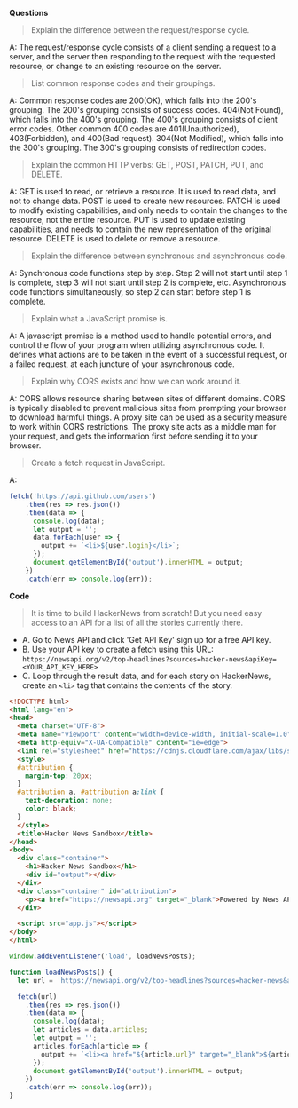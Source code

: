 **Questions**

> Explain the difference between the request/response cycle.

A: The request/response cycle consists of a client sending a request to a server, and the server then responding to the request with the requested resource, or change to an existing resource on the server. 

> List common response codes and their groupings.

A: Common response codes are 200\(OK\), which falls into the 200's grouping. The 200's grouping consists of success codes. 404\(Not Found\), which falls into the 400's grouping. The 400's grouping consists of client error codes. Other common 400 codes are 401\(Unauthorized\), 403\(Forbidden\), and 400\(Bad request\). 304\(Not Modified\), which falls into the 300's grouping. The 300's grouping consists of redirection codes. 

> Explain the common HTTP verbs: GET, POST, PATCH, PUT, and DELETE.

A: GET is used to read, or retrieve a resource. It is used to read data, and not to change data. POST is used to create new resources. PATCH is used to modify existing capabilities, and only needs to contain the changes to the resource, not the entire resource. PUT is used to update existing capabilities, and needs to contain the new representation of the original resource. DELETE is used to delete or remove a resource.

> Explain the difference between synchronous and asynchronous code.

A: Synchronous code functions step by step. Step 2 will not start until step 1 is complete, step 3 will not start until step 2 is complete, etc. Asynchronous code functions simultaneously, so step 2 can start before step 1 is complete. 

> Explain what a JavaScript promise is.

A: A javascript promise is a method used to handle potential errors, and control the flow of your program when utilizing asynchronous code. It defines what actions are to be taken in the event of a successful request, or a failed request, at each juncture of your asynchronous code. 

> Explain why CORS exists and how we can work around it.

A: CORS allows resource sharing between sites of different domains. CORS is typically disabled to prevent malicious sites from prompting your browser to download harmful things. A proxy site can be used as a security measure to work within CORS restrictions. The proxy site acts as a middle man for your request, and gets the information first before sending it to your browser. 

> Create a fetch request in JavaScript.

A: 
```javascript
fetch('https://api.github.com/users')
    .then(res => res.json())
    .then(data => {
      console.log(data);
      let output = '';
      data.forEach(user => {
        output += `<li>${user.login}</li>`;
      });
      document.getElementById('output').innerHTML = output;
    })
    .catch(err => console.log(err));
```

**Code**
> It is time to build HackerNews from scratch! But you need easy access to an API for a list of all the stories currently there. 
* A. Go to News API and click 'Get API Key' sign up for a free API key. 
* B. Use your API key to create a fetch using this URL: `https://newsapi.org/v2/top-headlines?sources=hacker-news&apiKey=<YOUR_API_KEY_HERE>`
* C. Loop through the result data, and for each story on HackerNews, create an `<li>` tag that contains the contents of the story.

```html
<!DOCTYPE html>
<html lang="en">
<head>
  <meta charset="UTF-8">
  <meta name="viewport" content="width=device-width, initial-scale=1.0">
  <meta http-equiv="X-UA-Compatible" content="ie=edge">
  <link rel="stylesheet" href="https://cdnjs.cloudflare.com/ajax/libs/skeleton/2.0.4/skeleton.css">
  <style>
  #attribution {
    margin-top: 20px;
  }
  #attribution a, #attribution a:link {
    text-decoration: none;
    color: black;
  }
  </style>
  <title>Hacker News Sandbox</title>
</head>
<body>
  <div class="container">
    <h1>Hacker News Sandbox</h1>
    <div id="output"></div>
  </div>
  <div class="container" id="attribution">
    <p><a href="https://newsapi.org" target="_blank">Powered by News API</a></p>
  </div>

  <script src="app.js"></script>
</body>
</html>
```

```javascript
window.addEventListener('load', loadNewsPosts);

function loadNewsPosts() {
  let url = 'https://newsapi.org/v2/top-headlines?sources=hacker-news&apiKey=3cd5b10aab074acf9afbbc29becb11b4'

  fetch(url)
    .then(res => res.json())
    .then(data => {
      console.log(data);
      let articles = data.articles;
      let output = '';
      articles.forEach(article => {
        output += `<li><a href="${article.url}" target="_blank">${article.title}</a></li>`;
      });
      document.getElementById('output').innerHTML = output;
    })
    .catch(err => console.log(err));
}
```